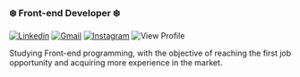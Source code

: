 ### ❄️ Front-end Developer ❄️ 

[![Linkedin](https://img.shields.io/badge/LinkedIn-0077B5?style=for-the-badge&logo=linkedin&logoColor=white)](https://linkedin.com/in/gabrielkolomar)
[![Gmail](https://img.shields.io/badge/Gmail-D14836?style=for-the-badge&logo=gmail&logoColor=white)](https://https://mail.google.com/gkpequenino@gmail.com)
[![Instagram](https://img.shields.io/badge/Instagram-E4405F?style=for-the-badge&logo=instagram&logoColor=white)](https://instagram.com/gabrielkolomar)
![View Profile](https://img.shields.io/badge/Profile%20Visitors-172B4D?style=for-the-badge&logo=Opsgenie&logoColor=white)

Studying Front-end programming, with the objective of reaching the first job opportunity and acquiring more experience in the market.
